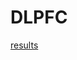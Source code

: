 # DLPFC

[results](https://docs.google.com/document/d/1-m1gx4ZqKCFYUn__FWSHA_cgSyCcmd4_f-T7mD4_qgg/edit#heading=h.v5jb5xxv7wrn)
